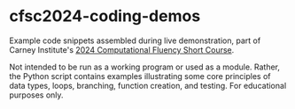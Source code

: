 # cfsc2024-coding-demos

Example code snippets assembled during live demonstration, part of Carney Institute's [2024 Computational Fluency Short Course](https://github.com/brownritt/cfsc2024).

Not intended to be run as a working program or used as a module. Rather, the Python script contains examples illustrating some core principles of data types, loops, branching, function creation, and testing. For educational purposes only.

